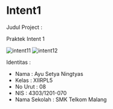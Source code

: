 # Intent1

Judul Project :

Praktek Intent 1

![intent11](https://cloud.githubusercontent.com/assets/22768753/19672040/89aa7b4e-9a9d-11e6-8a7f-87f7a6896bf1.PNG)
![intent12](https://cloud.githubusercontent.com/assets/22768753/19672041/89accbd8-9a9d-11e6-92d2-c99dfbb10370.PNG)


Identitas :
- Nama : Ayu Setya Ningtyas
- Kelas : XIIRPL5
- No Urut : 08
- NIS : 4303/1201-070
- Nama Sekolah : SMK Telkom Malang
